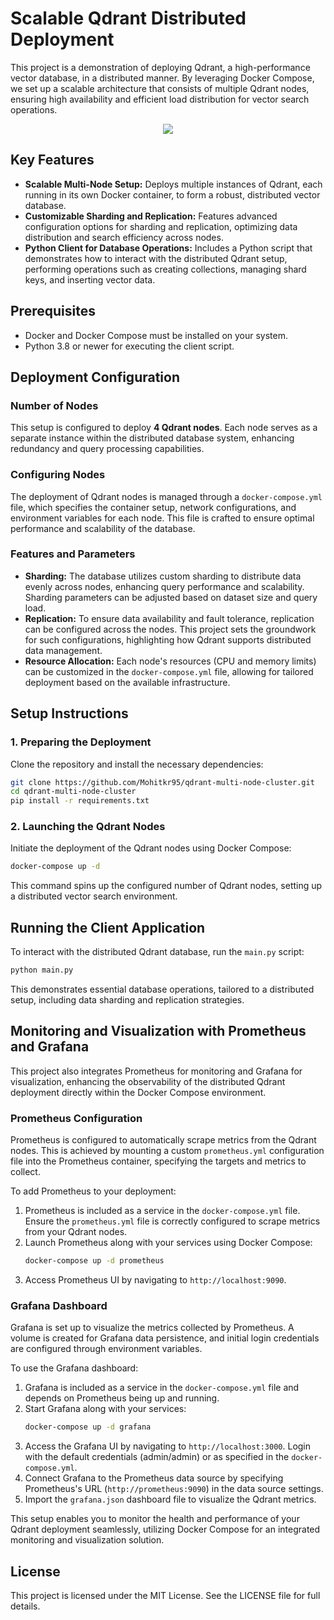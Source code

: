 # Scalable Qdrant Distributed Deployment

This project is a demonstration of deploying Qdrant, a high-performance vector database, in a distributed manner. By leveraging Docker Compose, we set up a scalable architecture that consists of multiple Qdrant nodes, ensuring high availability and efficient load distribution for vector search operations.

<p align="center">
  <img src="https://dbdb.io/media/logos/qdrant.svg">
</p>

## Key Features

- **Scalable Multi-Node Setup:** Deploys multiple instances of Qdrant, each running in its own Docker container, to form a robust, distributed vector database.
- **Customizable Sharding and Replication:** Features advanced configuration options for sharding and replication, optimizing data distribution and search efficiency across nodes.
- **Python Client for Database Operations:** Includes a Python script that demonstrates how to interact with the distributed Qdrant setup, performing operations such as creating collections, managing shard keys, and inserting vector data.

## Prerequisites

- Docker and Docker Compose must be installed on your system.
- Python 3.8 or newer for executing the client script.

## Deployment Configuration

### Number of Nodes

This setup is configured to deploy **4 Qdrant nodes**. Each node serves as a separate instance within the distributed database system, enhancing redundancy and query processing capabilities.

### Configuring Nodes

The deployment of Qdrant nodes is managed through a `docker-compose.yml` file, which specifies the container setup, network configurations, and environment variables for each node. This file is crafted to ensure optimal performance and scalability of the database.

### Features and Parameters

- **Sharding:** The database utilizes custom sharding to distribute data evenly across nodes, enhancing query performance and scalability. Sharding parameters can be adjusted based on dataset size and query load.
- **Replication:** To ensure data availability and fault tolerance, replication can be configured across the nodes. This project sets the groundwork for such configurations, highlighting how Qdrant supports distributed data management.
- **Resource Allocation:** Each node's resources (CPU and memory limits) can be customized in the `docker-compose.yml` file, allowing for tailored deployment based on the available infrastructure.

## Setup Instructions

### 1. Preparing the Deployment

Clone the repository and install the necessary dependencies:

```bash
git clone https://github.com/Mohitkr95/qdrant-multi-node-cluster.git
cd qdrant-multi-node-cluster
pip install -r requirements.txt
```

### 2. Launching the Qdrant Nodes

Initiate the deployment of the Qdrant nodes using Docker Compose:

```bash
docker-compose up -d
```

This command spins up the configured number of Qdrant nodes, setting up a distributed vector search environment.

## Running the Client Application

To interact with the distributed Qdrant database, run the `main.py` script:

```bash
python main.py
```
This demonstrates essential database operations, tailored to a distributed setup, including data sharding and replication strategies.

## Monitoring and Visualization with Prometheus and Grafana

This project also integrates Prometheus for monitoring and Grafana for visualization, enhancing the observability of the distributed Qdrant deployment directly within the Docker Compose environment.

### Prometheus Configuration

Prometheus is configured to automatically scrape metrics from the Qdrant nodes. This is achieved by mounting a custom `prometheus.yml` configuration file into the Prometheus container, specifying the targets and metrics to collect.

To add Prometheus to your deployment:

1. Prometheus is included as a service in the `docker-compose.yml` file. Ensure the `prometheus.yml` file is correctly configured to scrape metrics from your Qdrant nodes.
2. Launch Prometheus along with your services using Docker Compose:
   ```bash
   docker-compose up -d prometheus
   ```
3. Access Prometheus UI by navigating to `http://localhost:9090`.

### Grafana Dashboard

Grafana is set up to visualize the metrics collected by Prometheus. A volume is created for Grafana data persistence, and initial login credentials are configured through environment variables.

To use the Grafana dashboard:

1. Grafana is included as a service in the `docker-compose.yml` file and depends on Prometheus being up and running.
2. Start Grafana along with your services:
   ```bash
   docker-compose up -d grafana
   ```
3. Access the Grafana UI by navigating to `http://localhost:3000`. Login with the default credentials (admin/admin) or as specified in the `docker-compose.yml`.
4. Connect Grafana to the Prometheus data source by specifying Prometheus's URL (`http://prometheus:9090`) in the data source settings.
5. Import the `grafana.json` dashboard file to visualize the Qdrant metrics.

This setup enables you to monitor the health and performance of your Qdrant deployment seamlessly, utilizing Docker Compose for an integrated monitoring and visualization solution.

## License

This project is licensed under the MIT License. See the LICENSE file for full details.
